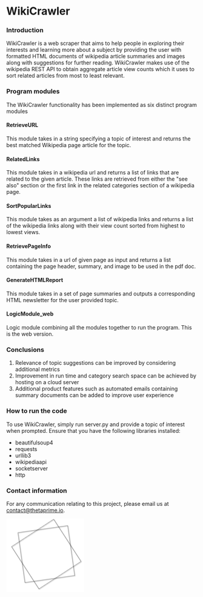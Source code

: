 # WikiCrawler

### Introduction 
WikiCrawler is a web scraper that aims to help people in exploring their interests and learning more about a subject by providing the user with formatted HTML documents of wikipedia article summaries and images along with suggestions for further reading. WikiCrawler makes use of the wikipedia REST API to obtain aggregate article view counts which it uses to sort related articles from most to least relevant. 

### Program modules
The WikiCrawler functionality has been implemented as six distinct program modules

#### RetrieveURL 
This module takes in a string specifying a topic of interest and returns the best matched Wikipedia page article for the topic.
#### RelatedLinks
This module takes in a wikipedia url and returns a list of links that are related to the given article. These links are retrieved from either the "see also" section or the first link in the related categories section of a wikipedia page. 
#### SortPopularLinks
This module takes as an argument a list of wikipedia links and returns a list of the wikipedia links along with their view count sorted from highest to lowest views.	 
#### RetrievePageInfo
This module takes in a url of given page as input and returns a list containing the page header, summary, and image to be used in the pdf doc.			
#### GenerateHTMLReport
This module takes in a set of page summaries and outputs a corresponding HTML newsletter for the user provided topic.
#### LogicModule_web
Logic module combining all the modules together to run the program. This is the web version.

### Conclusions 
1. Relevance of topic suggestions can be improved by considering additional metrics 
2. Improvement in run time and category search space can be achieved by hosting on a cloud server 
3. Additional product features such as automated emails containing summary documents can be added to improve user experience  

### How to run the code
To use WikiCrawler, simply run server.py and provide a topic of interest when prompted. Ensure that you have the following libraries installed: 
- beautifulsoup4
- requests
- urllib3
- wikipediaapi
- socketserver
- http

### Contact information 

For any communication relating to this project, please email us at contact@thetaprime.io.

![alt text](thetaprime_shape.png)
